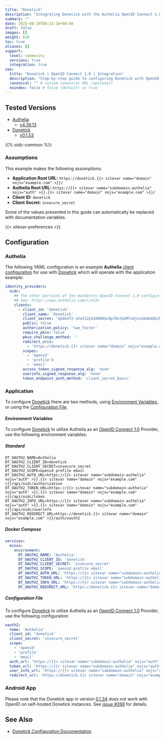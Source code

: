 ```yaml
---
title: "Donetick"
description: "Integrating Donetick with the Authelia OpenID Connect 1.0 Provider."
summary: ""
date: 2025-08-19T08:32:16+00:00
draft: false
images: []
weight: 620
toc: true
aliases: []
support:
  level: community
  versions: true
  integration: true
seo:
  title: "Donetick | OpenID Connect 1.0 | Integration"
  description: "Step-by-step guide to configuring Donetick with OpenID Connect 1.0 for secure SSO. Enhance your login flow using Authelia’s modern identity management."
  canonical: "" # custom canonical URL (optional)
  noindex: false # false (default) or true
---
```


## Tested Versions

- [Authelia]
  - [v4.39.13](https://github.com/authelia/authelia/releases/tag/v4.39.13)
- [Donetick]
  - [v0.1.53](https://github.com/donetick/donetick/releases/tag/v0.1.53)

{{% oidc-common %}}

### Assumptions

This example makes the following assumptions:

- __Application Root URL:__ `https://donetick.{{< sitevar name="domain" nojs="example.com" >}}/`
- __Authelia Root URL:__ `https://{{< sitevar name="subdomain-authelia" nojs="auth" >}}.{{< sitevar name="domain" nojs="example.com" >}}/`
- __Client ID:__ `donetick`
- __Client Secret:__ `insecure_secret`

Some of the values presented in this guide can automatically be replaced with documentation variables.

{{< sitevar-preferences >}}

## Configuration

### Authelia

The following YAML configuration is an example __Authelia__ [client configuration] for use with [Donetick] which will
operate with the application example:

```yaml {title="configuration.yml"}
identity_providers:
  oidc:
    ## The other portions of the mandatory OpenID Connect 1.0 configuration go here.
    ## See: https://www.authelia.com/c/oidc
    clients:
      - client_id: 'donetick'
        client_name: 'Donetick'
        client_secret: '$pbkdf2-sha512$310000$c8p78n7pUMln0jzvd4aK4Q$JNRBzwAo0ek5qKn50cFzzvE9RXV88h1wJn5KGiHrD0YKtZaR/nCb2CJPOsKaPK0hjf.9yHxzQGZziziccp6Yng'  # The digest of 'insecure_secret'.
        public: false
        authorization_policy: 'two_factor'
        require_pkce: false
        pkce_challenge_method: ''
        redirect_uris:
          - 'https://donetick.{{< sitevar name="domain" nojs="example.com" >}}/auth/oauth2'
        scopes:
          - 'openid'
          - 'profile'A
          - 'email'
        access_token_signed_response_alg: 'none'
        userinfo_signed_response_alg: 'none'
        token_endpoint_auth_method: 'client_secret_basic'
```

### Application

To configure [Donetick] there are two methods, using [Environment Variables](#environment-variables), or using the
[Configuration File](#configuration-file).

#### Environment Variables

To configure [Donetick] to utilize Authelia as an [OpenID Connect 1.0] Provider, use the following environment variables:

##### Standard

```shell {title=".env"}
DT_OAUTH2_NAME=Authelia
DT_OAUTH2_CLIENT_ID=donetick
DT_OAUTH2_CLIENT_SECRET=insecure_secret
DT_OAUTH2_SCOPE=openid profile email
DT_OAUTH2_AUTH_URL=https://{{< sitevar name="subdomain-authelia" nojs="auth" >}}.{{< sitevar name="domain" nojs="example.com" >}}/api/oidc/authorization
DT_OAUTH2_TOKEN_URL=https://{{< sitevar name="subdomain-authelia" nojs="auth" >}}.{{< sitevar name="domain" nojs="example.com" >}}/api/oidc/token
DT_OAUTH2_INFO_URL=https://{{< sitevar name="subdomain-authelia" nojs="auth" >}}.{{< sitevar name="domain" nojs="example.com" >}}/api/oidc/userinfo
DT_OAUTH2_REDIRECT_URL=https://donetick.{{< sitevar name="domain" nojs="example.com" >}}/auth/oauth2
```

##### Docker Compose

```yaml {title="compose.yml"}
services:
  minio:
    environment:
      DT_OAUTH2_NAME: 'Authelia'
      DT_OAUTH2_CLIENT_ID: 'donetick'
      DT_OAUTH2_CLIENT_SECRET: 'insecure_secret'
      DT_OAUTH2_SCOPE: 'openid profile email'
      DT_OAUTH2_AUTH_URL: 'https://{{< sitevar name="subdomain-authelia" nojs="auth" >}}.{{< sitevar name="domain" nojs="example.com" >}}/api/oidc/authorization'
      DT_OAUTH2_TOKEN_URL: 'https://{{< sitevar name="subdomain-authelia" nojs="auth" >}}.{{< sitevar name="domain" nojs="example.com" >}}/api/oidc/token'
      DT_OAUTH2_INFO_URL: 'https://{{< sitevar name="subdomain-authelia" nojs="auth" >}}.{{< sitevar name="domain" nojs="example.com" >}}/api/oidc/userinfo'
      DT_OAUTH2_REDIRECT_URL: 'https://donetick.{{< sitevar name="domain" nojs="example.com" >}}/auth/oauth2'
```

##### Configuration File

To configure [Donetick] to utilize Authelia as an [OpenID Connect 1.0] Provider, use the following configuration:

```yaml {title="selfhosted.yml"}
oauth2:
  name: 'Authelia'
  client_id: 'donetick'
  client_secret: 'insecure_secret'
  scope:
    - 'openid'
    - 'profile'
    - 'email'
  auth_url: 'https://{{< sitevar name="subdomain-authelia" nojs="auth" >}}.{{< sitevar name="domain" nojs="example.com" >}}/api/oidc/authorization'
  token_url: 'https://{{< sitevar name="subdomain-authelia" nojs="auth" >}}.{{< sitevar name="domain" nojs="example.com" >}}/api/oidc/token'
  user_info_url: 'https://{{< sitevar name="subdomain-authelia" nojs="auth" >}}.{{< sitevar name="domain" nojs="example.com" >}}/api/oidc/userinfo'
  redirect_url: 'https://donetick.{{< sitevar name="domain" nojs="example.com" >}}/auth/oauth2'

```

### Android App

Please note that the Donetick app in version [0.1.34](https://github.com/donetick/donetick/releases/tag/v0.1.34) does not work with OpenID on self-hosted Donetick instances. See [issue #268](https://github.com/donetick/donetick/issues/268) for details.


## See Also

- [Donetick Configuration Documentation](https://docs.donetick.com/getting-started/configration)

[Donetick]: https://miniflux.app/index.html
[Authelia]: https://www.authelia.com
[OpenID Connect 1.0]: ../../introduction.md
[client configuration]: ../../../../configuration/identity-providers/openid-connect/clients.md
